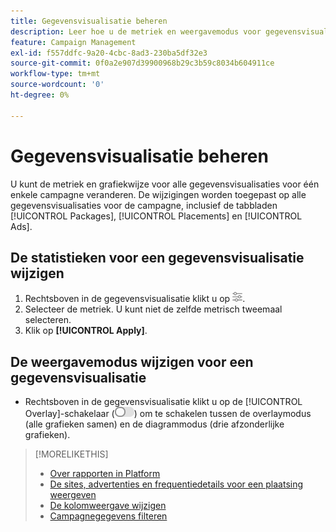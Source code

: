 ```yaml
---
title: Gegevensvisualisatie beheren
description: Leer hoe u de metriek en weergavemodus voor gegevensvisualisatie wijzigt.
feature: Campaign Management
exl-id: f557ddfc-9a20-4cbc-8ad3-230ba5df32e3
source-git-commit: 0f0a2e907d39900968b29c3b59c8034b604911ce
workflow-type: tm+mt
source-wordcount: '0'
ht-degree: 0%

---
```


# Gegevensvisualisatie beheren

U kunt de metriek en grafiekwijze voor alle gegevensvisualisaties voor één enkele campagne veranderen. De wijzigingen worden toegepast op alle gegevensvisualisaties voor de campagne, inclusief de tabbladen [!UICONTROL Packages], [!UICONTROL Placements] en [!UICONTROL Ads].

## De statistieken voor een gegevensvisualisatie wijzigen

1. Rechtsboven in de gegevensvisualisatie klikt u op ![Instellingen](/help/dsp/assets/settings-chart.png).
1. Selecteer de metriek.
U kunt niet de zelfde metrisch tweemaal selecteren.
1. Klik op **[!UICONTROL Apply]**.

## De weergavemodus wijzigen voor een gegevensvisualisatie

* Rechtsboven in de gegevensvisualisatie klikt u op de [!UICONTROL Overlay]-schakelaar (![Overlayschakelaar](/help/dsp/assets/overlay.png)) om te schakelen tussen de overlaymodus (alle grafieken samen) en de diagrammodus (drie afzonderlijke grafieken).

>[!MORELIKETHIS]
>
>* [Over rapporten in Platform](campaign-reports-about.md)
>* [De sites, advertenties en frequentiedetails voor een plaatsing weergeven](placement-details-view.md)
>* [De kolomweergave wijzigen](column-view-change.md)
>* [Campagnegegevens filteren](campaign-data-filter.md)

